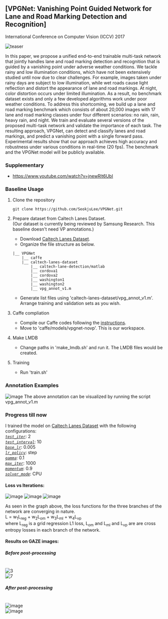 ## [VPGNet: Vanishing Point Guided Network for Lane and Road Marking Detection and Recognition]

International Conference on Computer Vision (ICCV) 2017

![teaser](https://user-images.githubusercontent.com/41137582/64516163-a0f4a780-d30b-11e9-8326-6b04c820c87c.png)

In this paper, we propose a unified end-to-end trainable multi-task network that jointly handles lane and road marking detection and recognition that is guided by a vanishing point under adverse weather conditions. We tackle rainy and low illumination conditions, which have not been extensively studied until now due to clear challenges. For example, images taken under rainy days are subject to low illumination, while wet roads cause light reflection and distort the appearance of lane and road markings. At night, color distortion occurs under limited illumination. As a result, no benchmark dataset exists and only a few developed algorithms work under poor weather conditions. To address this shortcoming, we build up a lane and road marking benchmark which consists of about 20,000 images with 17 lane and road marking classes under four different scenarios: no rain, rain, heavy rain, and night. We train and evaluate several versions of the proposed multi-task network and validate the importance of each task. The resulting approach, VPGNet, can detect and classify lanes and road markings, and predict a vanishing point with a single forward pass. Experimental results show that our approach achieves high accuracy and robustness under various conditions in real-time (20 fps). The benchmark and the VPGNet model will be publicly available. 


### Supplementary
+ https://www.youtube.com/watch?v=jnewRlt6UbI


### Baseline Usage
1) Clone the repository

    ```Shell
    git clone https://github.com/SeokjuLee/VPGNet.git
    ```

2. Prepare dataset from Caltech Lanes Dataset.<br/>
(Our dataset is currently being reviewed by Samsung Research. This baseline doesn't need VP annotations.)
    - Download [Caltech Lanes Dataset](http://www.mohamedaly.info/datasets/caltech-lanes).
    - Organize the file structure as below.
    ```Shell
    |__ VPGNet
        |__ caffe
        |__ caltech-lanes-dataset
            |__ caltech-lane-detection/matlab
            |__ cordova1
            |__ cordova2
            |__ washington1
            |__ washington2
            |__ vpg_annot_v1.m
    ```
    - Generate list files using 'caltech-lanes-dataset/vpg_annot_v1.m'. Arrange training and validation sets as you wish. 

3. Caffe compliation
    - Compile our Caffe codes following the [instructions](http://caffe.berkeleyvision.org/installation.html).
    - Move to 'caffe/models/vpgnet-novp'. This is our workspace.

4. Make LMDB
    - Change paths in 'make_lmdb.sh' and run it. The LMDB files would be created.
    
5. Training
    - Run 'train.sh'

### Annotation Examples

![image](https://user-images.githubusercontent.com/41137582/64606340-a7565280-d3e3-11e9-9833-61142d90b8a6.png)
The above annotation can be visualized by running the script vpg_annot_v1.m

### Progress till now

I trained the model on [Caltech Lanes Dataset](http://www.mohamedaly.info/datasets/caltech-lanes) with the following configurations:
</br>[*`test_iter`*](https://github.com/BVLC/caffe/wiki/Solver-Prototxt#test_iter): 2
</br>[*`test_interval`*](https://github.com/BVLC/caffe/wiki/Solver-Prototxt#test_interval): 10
</br>[*`base_lr`*](https://github.com/BVLC/caffe/wiki/Solver-Prototxt#base_lr): 0.005
</br>[*`lr_policy`*](https://github.com/BVLC/caffe/wiki/Solver-Prototxt#lr_policy): step
</br>[*`gamma`*](https://github.com/BVLC/caffe/wiki/Solver-Prototxt#gamma): 0.1
</br>[*`max_iter`*](https://github.com/BVLC/caffe/wiki/Solver-Prototxt#max_iter): 1000
</br>[*`momentum`*](https://github.com/BVLC/caffe/wiki/Solver-Prototxt#momentum): 0.9
</br>[*`solver_mode`*](https://github.com/BVLC/caffe/wiki/Solver-Prototxt#solver_mode): CPU

#### Loss vs Iterations:
![image](https://user-images.githubusercontent.com/41137582/64609917-a3c6c980-d3eb-11e9-9798-34cc7b2842a6.png)
![image](https://user-images.githubusercontent.com/41137582/64609948-bf31d480-d3eb-11e9-898f-3ae223bbab27.png)
![image](https://user-images.githubusercontent.com/41137582/64609989-d4a6fe80-d3eb-11e9-9583-864d5f613be6.png)

As seen in the graph above, the loss functions for the three branches of the network are converging in nature.</br>L = w<sub>1</sub>L<sub>reg</sub> + w<sub>2</sub>L<sub>om</sub> + w<sub>3</sub>L<sub>ml</sub> + w<sub>4</sub>L<sub>vp</sub>
</br> where L<sub>reg</sub> is a grid regression L1 loss, L<sub>om</sub> and L<sub>ml</sub> and L<sub>vp</sub> are are cross entropy losses in each branch of the network.

#### Results on GAZE images:
##### Before post-processing
</br>![3](https://user-images.githubusercontent.com/41137582/65681432-82660e80-e076-11e9-8337-8ec422ede654.png)
</br>![7](https://user-images.githubusercontent.com/41137582/65681450-872ac280-e076-11e9-9164-12b39fb04dbb.png)

##### After post-processing
</br>![image](https://user-images.githubusercontent.com/41137582/70687867-6289d280-1cd6-11ea-8ed1-75bc8883319f.png)
</br>![image](https://user-images.githubusercontent.com/41137582/70687911-79c8c000-1cd6-11ea-8e6d-1e2b9e4c36cb.png)